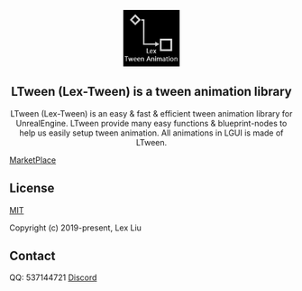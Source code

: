 <p align="center"><img width="100" src="./Resources/Icon128.png" alt="LTween logo"></a></p>

<h2 align="center">LTween (Lex-Tween) is a tween animation library</h2>
<p align="center">
LTween (Lex-Tween) is an easy & fast & efficient tween animation library for UnrealEngine. 
LTween provide many easy functions & blueprint-nodes to help us easily setup tween animation.
All animations in LGUI is made of LTween.
</p>

[MarketPlace](https://www.unrealengine.com/marketplace/product/ltween)

## License

[MIT](https://opensource.org/licenses/MIT)

Copyright (c) 2019-present, Lex Liu

## Contact
QQ: 537144721
[Discord](https://discord.gg/JSjB62yTyv)